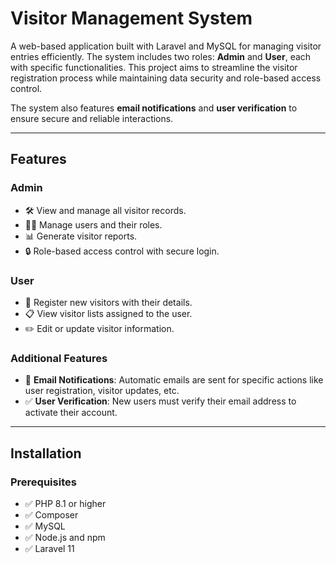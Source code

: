 
# Visitor Management System

A web-based application built with Laravel and MySQL for managing visitor entries efficiently. The system includes two roles: **Admin** and **User**, each with specific functionalities. This project aims to streamline the visitor registration process while maintaining data security and role-based access control.

The system also features **email notifications** and **user verification** to ensure secure and reliable interactions.

---

## Features

### Admin
- 🛠️ View and manage all visitor records.
- 🧑‍💼 Manage users and their roles.
- 📊 Generate visitor reports.
- 🔒 Role-based access control with secure login.

### User
- 📝 Register new visitors with their details.
- 📋 View visitor lists assigned to the user.
- ✏️ Edit or update visitor information.

### Additional Features
- 📧 **Email Notifications**: Automatic emails are sent for specific actions like user registration, visitor updates, etc.
- ✅ **User Verification**: New users must verify their email address to activate their account.

---

## Installation

### Prerequisites
- ✅ PHP 8.1 or higher
- ✅ Composer
- ✅ MySQL
- ✅ Node.js and npm
- ✅ Laravel 11

